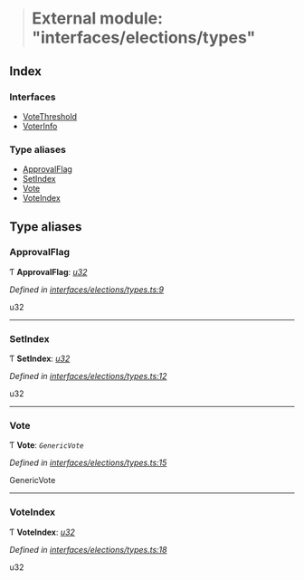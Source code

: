 > # External module: "interfaces/elections/types"

## Index

### Interfaces

* [VoteThreshold](../interfaces/_interfaces_elections_types_.votethreshold.md)
* [VoterInfo](../interfaces/_interfaces_elections_types_.voterinfo.md)

### Type aliases

* [ApprovalFlag](_interfaces_elections_types_.md#approvalflag)
* [SetIndex](_interfaces_elections_types_.md#setindex)
* [Vote](_interfaces_elections_types_.md#vote)
* [VoteIndex](_interfaces_elections_types_.md#voteindex)

## Type aliases

###  ApprovalFlag

Ƭ **ApprovalFlag**: *[u32](../interfaces/_interfaceregistry_.interfaceregistry.md#u32)*

*Defined in [interfaces/elections/types.ts:9](https://github.com/polkadot-js/api/blob/e5cc683/packages/types/src/interfaces/elections/types.ts#L9)*

u32

___

###  SetIndex

Ƭ **SetIndex**: *[u32](../interfaces/_interfaceregistry_.interfaceregistry.md#u32)*

*Defined in [interfaces/elections/types.ts:12](https://github.com/polkadot-js/api/blob/e5cc683/packages/types/src/interfaces/elections/types.ts#L12)*

u32

___

###  Vote

Ƭ **Vote**: *`GenericVote`*

*Defined in [interfaces/elections/types.ts:15](https://github.com/polkadot-js/api/blob/e5cc683/packages/types/src/interfaces/elections/types.ts#L15)*

GenericVote

___

###  VoteIndex

Ƭ **VoteIndex**: *[u32](../interfaces/_interfaceregistry_.interfaceregistry.md#u32)*

*Defined in [interfaces/elections/types.ts:18](https://github.com/polkadot-js/api/blob/e5cc683/packages/types/src/interfaces/elections/types.ts#L18)*

u32